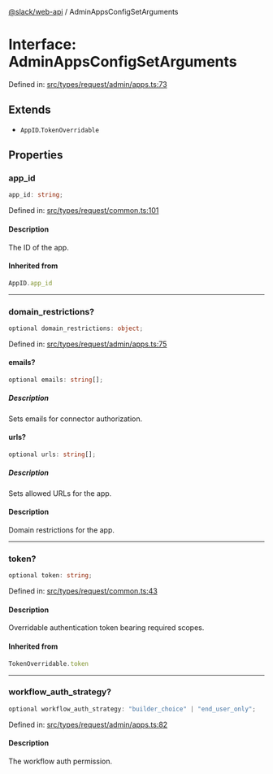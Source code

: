 [@slack/web-api](../index.md) / AdminAppsConfigSetArguments

# Interface: AdminAppsConfigSetArguments

Defined in: [src/types/request/admin/apps.ts:73](https://github.com/slackapi/node-slack-sdk/blob/main/packages/web-api/src/types/request/admin/apps.ts#L73)

## Extends

- `AppID`.`TokenOverridable`

## Properties

### app\_id

```ts
app_id: string;
```

Defined in: [src/types/request/common.ts:101](https://github.com/slackapi/node-slack-sdk/blob/main/packages/web-api/src/types/request/common.ts#L101)

#### Description

The ID of the app.

#### Inherited from

```ts
AppID.app_id
```

***

### domain\_restrictions?

```ts
optional domain_restrictions: object;
```

Defined in: [src/types/request/admin/apps.ts:75](https://github.com/slackapi/node-slack-sdk/blob/main/packages/web-api/src/types/request/admin/apps.ts#L75)

#### emails?

```ts
optional emails: string[];
```

##### Description

Sets emails for connector authorization.

#### urls?

```ts
optional urls: string[];
```

##### Description

Sets allowed URLs for the app.

#### Description

Domain restrictions for the app.

***

### token?

```ts
optional token: string;
```

Defined in: [src/types/request/common.ts:43](https://github.com/slackapi/node-slack-sdk/blob/main/packages/web-api/src/types/request/common.ts#L43)

#### Description

Overridable authentication token bearing required scopes.

#### Inherited from

```ts
TokenOverridable.token
```

***

### workflow\_auth\_strategy?

```ts
optional workflow_auth_strategy: "builder_choice" | "end_user_only";
```

Defined in: [src/types/request/admin/apps.ts:82](https://github.com/slackapi/node-slack-sdk/blob/main/packages/web-api/src/types/request/admin/apps.ts#L82)

#### Description

The workflow auth permission.
